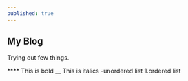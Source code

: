 ```yaml
---
published: true
---
```

## My Blog
Trying out few things.

**** This is bold
__ This is italics
-unordered list
1.ordered list
